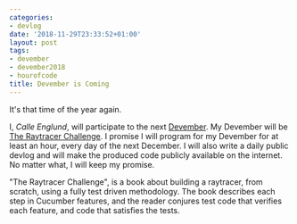 ```yaml
---
categories:
- devlog
date: '2018-11-29T23:33:52+01:00'
layout: post
tags:
- devember
- devember2018
- hourofcode
title: Devember is Coming
---
```

It's that time of the year again.

I, _Calle Englund_, will participate to the next [Devember][]. My Devember will be [The Raytracer Challenge][]. I promise I will program for my Devember for at least an hour, every day of the next December. I will also write a daily public devlog and will make the produced code publicly available on the internet. No matter what, I will keep my promise.

"The Raytracer Challenge", is a book about building a raytracer, from scratch, using a fully test driven methodology. The book describes each step in Cucumber features, and the reader conjures test code that verifies each feature, and code that satisfies the tests.

[Devember]: https://devember.org
[The Raytracer Challenge]: https://raytracerchallenge.com
